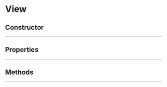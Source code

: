 <a id='view'></a>

# View

## Constructor
<hr style='width:100%; opacity:.5;' />

## Properties
<hr style='width:100%; opacity:.5;' />

## Methods
<hr style='width:100%; opacity:.5;' />
